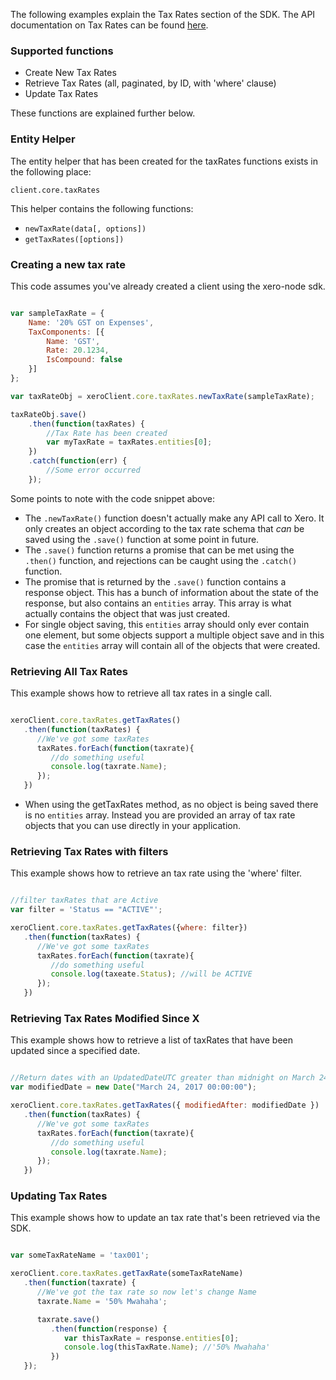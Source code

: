 The following examples explain the Tax Rates section of the SDK.  The API documentation on Tax Rates can be found [here](https://developer.xero.com/documentation/api/tax-rates).

### Supported functions

* Create New Tax Rates
* Retrieve Tax Rates (all, paginated, by ID, with 'where' clause)
* Update Tax Rates

These functions are explained further below.

### Entity Helper

The entity helper that has been created for the taxRates functions exists in the following place:

`client.core.taxRates`

This helper contains the following functions:

* `newTaxRate(data[, options])`
* `getTaxRates([options])`

### Creating a new tax rate

This code assumes you've already created a client using the xero-node sdk. 

```javascript

var sampleTaxRate = {
    Name: '20% GST on Expenses',
    TaxComponents: [{
        Name: 'GST',
        Rate: 20.1234,
        IsCompound: false
    }]
};

var taxRateObj = xeroClient.core.taxRates.newTaxRate(sampleTaxRate);

taxRateObj.save()
    .then(function(taxRates) {
        //Tax Rate has been created 
        var myTaxRate = taxRates.entities[0];
    })
    .catch(function(err) {
        //Some error occurred
    });
```

Some points to note with the code snippet above:

* The `.newTaxRate()` function doesn't actually make any API call to Xero.  It only creates an object according to the tax rate schema that _can_ be saved using the `.save()` function at some point in future.
* The `.save()` function returns a promise that can be met using the `.then()` function, and rejections can be caught using the `.catch()` function.
* The promise that is returned by the `.save()` function contains a response object.  This has a bunch of information about the state of the response, but also contains an `entities` array.  This array is what actually contains the object that was just created. 
* For single object saving, this `entities` array should only ever contain one element, but some objects support a multiple object save and in this case the `entities` array will contain all of the objects that were created.

### Retrieving All Tax Rates

This example shows how to retrieve all tax rates in a single call.

```javascript

xeroClient.core.taxRates.getTaxRates()
   .then(function(taxRates) {
      //We've got some taxRates
      taxRates.forEach(function(taxrate){
         //do something useful
         console.log(taxrate.Name);
      });
   })
```

* When using the getTaxRates method, as no object is being saved there is no `entities` array.  Instead you are provided an array of tax rate objects that you can use directly in your application.

### Retrieving Tax Rates with filters

This example shows how to retrieve an tax rate using the 'where' filter.

```javascript

//filter taxRates that are Active
var filter = 'Status == "ACTIVE"';

xeroClient.core.taxRates.getTaxRates({where: filter})
   .then(function(taxRates) {
      //We've got some taxRates
      taxRates.forEach(function(taxrate){
         //do something useful
         console.log(taxeate.Status); //will be ACTIVE
      });
   })
```

### Retrieving Tax Rates Modified Since X

This example shows how to retrieve a list of taxRates that have been updated since a specified date.

```javascript

//Return dates with an UpdatedDateUTC greater than midnight on March 24th, 2017.
var modifiedDate = new Date("March 24, 2017 00:00:00");

xeroClient.core.taxRates.getTaxRates({ modifiedAfter: modifiedDate })
   .then(function(taxRates) {
      //We've got some taxRates
      taxRates.forEach(function(taxrate){
         //do something useful
         console.log(taxrate.Name);
      });
   })
```

### Updating Tax Rates

This example shows how to update an tax rate that's been retrieved via the SDK.

```javascript

var someTaxRateName = 'tax001';

xeroClient.core.taxRates.getTaxRate(someTaxRateName)
   .then(function(taxrate) {
      //We've got the tax rate so now let's change Name
      taxrate.Name = '50% Mwahaha';

      taxrate.save()
         .then(function(response) {
            var thisTaxRate = response.entities[0];
            console.log(thisTaxRate.Name); //'50% Mwahaha'
         })
   });
```

